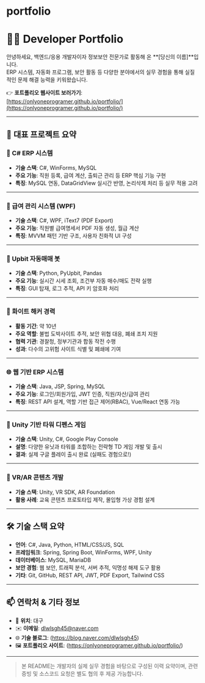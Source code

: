 # portfolio
# 🧑‍💻 Developer Portfolio

안녕하세요, 백엔드/응용 개발자이자 정보보안 전문가로 활동해 온 **[당신의 이름]**입니다.  
ERP 시스템, 자동화 프로그램, 보안 활동 등 다양한 분야에서의 실무 경험을 통해 실질적인 문제 해결 능력을 키워왔습니다.

👉 **포트폴리오 웹사이트 보러가기**: [https://onlyoneprogramer.github.io/portfolio/](https://onlyoneprogramer.github.io/portfolio/)

---

## 📌 대표 프로젝트 요약

### 💼 C# ERP 시스템
- **기술 스택**: C#, WinForms, MySQL
- **주요 기능**: 직원 등록, 급여 계산, 출퇴근 관리 등 ERP 핵심 기능 구현
- **특징**: MySQL 연동, DataGridView 실시간 반영, 논리삭제 처리 등 실무 적용 고려

---

### 🧾 급여 관리 시스템 (WPF)
- **기술 스택**: C#, WPF, iText7 (PDF Export)
- **주요 기능**: 직원별 급여명세서 PDF 자동 생성, 월급 계산
- **특징**: MVVM 패턴 기반 구조, 사용자 친화적 UI 구성

---

### 🤖 Upbit 자동매매 봇
- **기술 스택**: Python, PyUpbit, Pandas
- **주요 기능**: 실시간 시세 조회, 조건부 자동 매수/매도 전략 실행
- **특징**: GUI 탑재, 로그 추적, API 키 암호화 처리

---

### 🧠 화이트 해커 경력
- **활동 기간**: 약 10년
- **주요 역할**: 불법 도박사이트 추적, 보안 위협 대응, 폐쇄 조치 지원
- **협력 기관**: 경찰청, 정부기관과 합동 작전 수행
- **성과**: 다수의 고위험 사이트 식별 및 폐쇄에 기여

---

### 🌐 웹 기반 ERP 시스템
- **기술 스택**: Java, JSP, Spring, MySQL
- **주요 기능**: 로그인/회원가입, JWT 인증, 직원/자산/급여 관리
- **특징**: REST API 설계, 역할 기반 접근 제어(RBAC), Vue/React 연동 가능

---

### 🧱 Unity 기반 타워 디펜스 게임
- **기술 스택**: Unity, C#, Google Play Console
- **설명**: 다양한 유닛과 타워를 조합하는 전략형 TD 게임 개발 및 출시
- **결과**: 실제 구글 플레이 출시 완료 (실패도 경험으로!)

---

### 🧊 VR/AR 콘텐츠 개발
- **기술 스택**: Unity, VR SDK, AR Foundation
- **활용 사례**: 교육 콘텐츠 프로토타입 제작, 몰입형 가상 경험 설계

---

## 🛠 기술 스택 요약

- **언어**: C#, Java, Python, HTML/CSS/JS, SQL
- **프레임워크**: Spring, Spring Boot, WinForms, WPF, Unity
- **데이터베이스**: MySQL, MariaDB
- **보안 경험**: 웹 보안, 트래픽 분석, 서버 추적, 익명성 해제 도구 활용
- **기타**: Git, GitHub, REST API, JWT, PDF Export, Tailwind CSS

---

## 📫 연락처 & 기타 정보

- 📍 **위치**: 대구
- ✉️ **이메일**: dlwlsgh45@naver.com
- 🌐 **기술 블로그**: (https://blog.naver.com/dlwlsgh45)
- 🖼️ **포트폴리오 사이트**: (https://onlyoneprogramer.github.io/portfolio/)

---

> 본 README는 개발자의 실제 실무 경험을 바탕으로 구성된 이력 요약이며, 관련 증빙 및 소스코드 요청은 별도 협의 후 제공 가능합니다.
